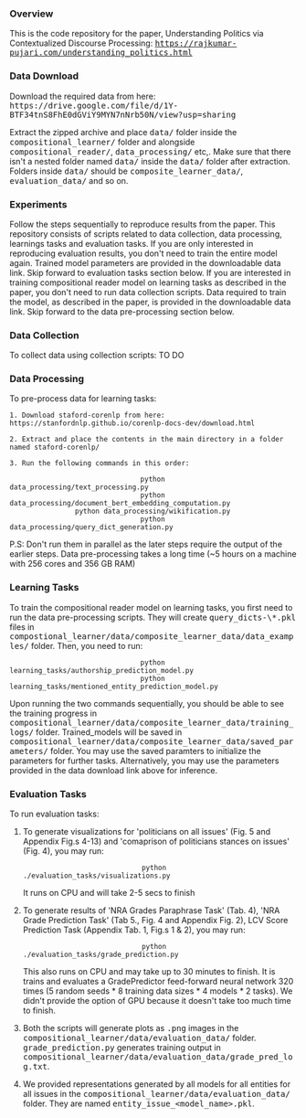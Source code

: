 <h3>Overview</h3>

This is the code repository for the paper, Understanding Politics via Contextualized Discourse Processing: <tt> https://rajkumar-pujari.com/understanding_politics.html </tt>


<h3>Data Download</h3>
Download the required data from here: <tt> https://drive.google.com/file/d/1Y-BTF34tnS8FhE0dGViY9MYN7nNrb50N/view?usp=sharing </tt>

Extract the zipped archive and place <tt>data/</tt> folder inside the <tt>compositional_learner/</tt> folder and alongside <tt>compositional_reader/</tt>, <tt>data_processing/</tt> etc,. Make sure that there isn't a nested folder named <tt>data/</tt> inside the <tt>data/</tt> folder after extraction. Folders inside <tt>data/</tt> should be <tt>composite_learner_data/</tt>, <tt>evaluation_data/</tt> and so on.


<h3>Experiments</h3>
    Follow the steps sequentially to reproduce results from the paper. This repository consists of scripts related to data collection, data processing, learnings tasks and evaluation tasks. If you are only interested in reproducing evaluation results, you don't need to train the entire model again. Trained model parameters are provided in the downloadable data link. Skip forward to evaluation tasks section below.
    If you are interested in training compositional reader model on learning tasks as described in the paper, you don't need to run data collection scripts. Data required to train the model, as described in the paper, is provided in the downloadable data link. Skip forward to the data pre-processing section below.


<h3>Data Collection</h3>
To collect data using collection scripts:
TO DO


<h3>Data Processing</h3>
To pre-process data for learning tasks:

	1. Download staford-corenlp from here: https://stanfordnlp.github.io/corenlp-docs-dev/download.html

	2. Extract and place the contents in the main directory in a folder named staford-corenlp/

	3. Run the following commands in this order:

                                    python data_processing/text_processing.py
                                    python data_processing/document_bert_embedding_computation.py
				    python data_processing/wikification.py
                                    python data_processing/query_dict_generation.py

P.S: Don't run them in parallel as the later steps require the output of the earlier steps. Data pre-processing takes a long time (~5 hours on a machine with 256 cores and 356 GB RAM)


<h3>Learning Tasks</h3>
To train the compositional reader model on learning tasks, you first need to run the data pre-processing scripts. They will create <tt>query_dicts-\*.pkl</tt> files in <tt>compostional_learner/data/composite_learner_data/data_examples/</tt> folder. Then, you need to run:

                                    python learning_tasks/authorship_prediction_model.py
                                    python learning_tasks/mentioned_entity_prediction_model.py

Upon running the two commands sequentially, you should be able to see the training progress in <tt>compositional_learner/data/composite_learner_data/training_logs/</tt> folder. Trained_models will be saved in <tt>compositional_learner/data/composite_learner_data/saved_parameters/</tt> folder. You may use the saved paramters to initialize the parameters for further tasks. Alternatively, you may use the parameters provided in the data download link above for inference.


<h3>Evaluation Tasks</h3>
To run evaluation tasks:

1. To generate visualizations for 'politicians on all issues' (Fig. 5 and Appendix Fig.s 4-13) and 'comaprison of politicians stances on issues' (Fig. 4), you may run:

                                    python ./evaluation_tasks/visualizations.py

	It runs on CPU and will take 2-5 secs to finish

2. To generate results of 'NRA Grades Paraphrase Task' (Tab. 4), 'NRA Grade Prediction Task' (Tab 5., Fig. 4 and Appendix Fig. 2), LCV Score Prediction Task (Appendix Tab. 1, Fig.s 1 & 2), you may run:
 
                                    python ./evaluation_tasks/grade_prediction.py


	This also runs on CPU and may take up to 30 minutes to finish. It is trains and evaluates a GradePredictor feed-forward neural network 320 times (5 random seeds * 8 training data sizes * 4 models * 2 tasks). We didn't provide the option of GPU because it doesn't take too much time to finish.


3. Both the scripts will generate plots as <tt>.png</tt>  images in the <tt>compositional_learner/data/evaluation_data/</tt> folder. <tt>grade_prediction.py</tt> generates training output in <tt>compositional_learner/data/evaluation_data/grade_pred_log.txt</tt>.

4. We provided representations generated by all models for all entities for all issues in the <tt>compositional_learner/data/evaluation_data/</tt> folder. They are named <tt>entity_issue_<model_name>.pkl</tt>.
